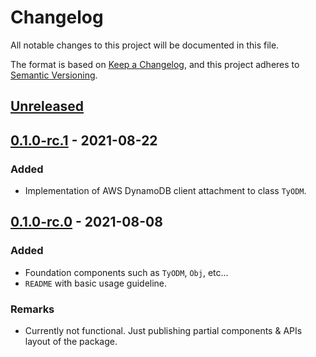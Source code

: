 # Changelog
All notable changes to this project will be documented in this file.

The format is based on [Keep a Changelog](https://keepachangelog.com/en/1.0.0/),
and this project adheres to [Semantic Versioning](https://semver.org/spec/v2.0.0.html).

## [Unreleased]

## [0.1.0-rc.1] - 2021-08-22

### Added
- Implementation of AWS DynamoDB client attachment to class `TyODM`.

## [0.1.0-rc.0] - 2021-08-08

### Added
- Foundation components such as `TyODM`, `Obj`, etc...
- `README` with basic usage guideline.

### Remarks
- Currently not functional. Just publishing partial components & APIs layout of
the package.

[Unreleased]: https://github.com/Devtography/tyodm/0.1.0-rc.1...HEAD
[0.1.0-rc.1]: https://github.com/Devtography/tyodm/releases/tag/0.1.0-rc.1
[0.1.0-rc.0]: https://github.com/Devtography/tyodm/releases/tag/0.1.0-rc.0

